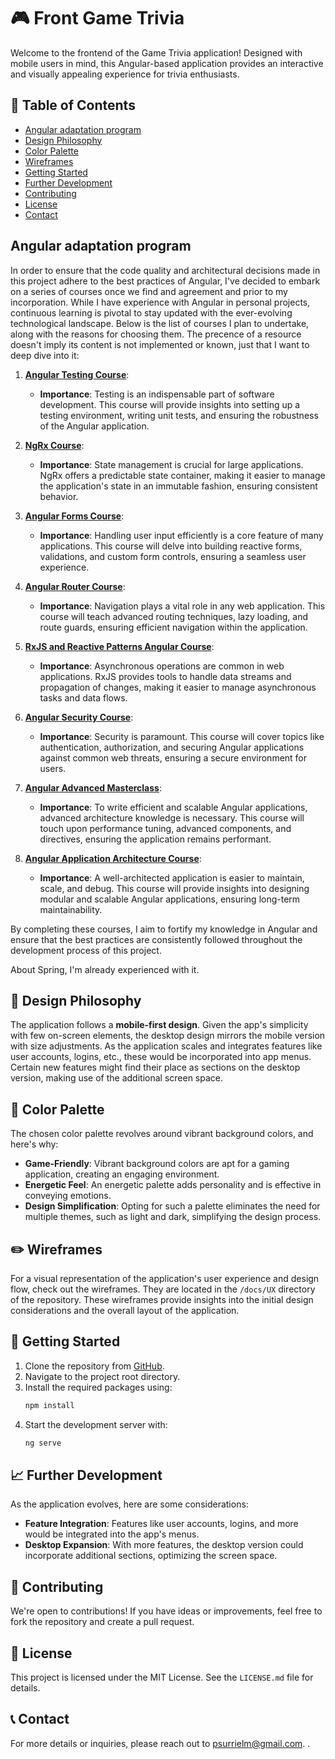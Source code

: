# 🎮 Front Game Trivia 

Welcome to the frontend of the Game Trivia application! Designed with mobile users in mind, this Angular-based application provides an interactive and visually appealing experience for trivia enthusiasts.

## 📌 Table of Contents

- [Angular adaptation program](#angular-adaptatio-program)
- [Design Philosophy](#design-philosophy)
- [Color Palette](#color-palette)
- [Wireframes](#wireframes)
- [Getting Started](#getting-started)
- [Further Development](#further-development)
- [Contributing](#contributing)
- [License](#license)
- [Contact](#contact)

## Angular adaptation program

In order to ensure that the code quality and architectural decisions made in this project adhere to the best practices of Angular, I've decided to embark on a series of courses once we find and agreement and prior to my incorporation. While I have experience with Angular in personal projects, continuous learning is pivotal to stay updated with the ever-evolving technological landscape. Below is the list of courses I plan to undertake, along with the reasons for choosing them. The precence of a resource doesn't imply its content is not implemented or known, just that I want to deep dive into it:

1. **[Angular Testing Course](https://www.udemy.com/course/angular-testing-course/)**:
    - **Importance**: Testing is an indispensable part of software development. This course will provide insights into setting up a testing environment, writing unit tests, and ensuring the robustness of the Angular application. 

2. **[NgRx Course](https://www.udemy.com/course/ngrx-course/)**:
    - **Importance**: State management is crucial for large applications. NgRx offers a predictable state container, making it easier to manage the application's state in an immutable fashion, ensuring consistent behavior.

3. **[Angular Forms Course](https://www.udemy.com/course/angular-forms-course/)**:
    - **Importance**: Handling user input efficiently is a core feature of many applications. This course will delve into building reactive forms, validations, and custom form controls, ensuring a seamless user experience.

4. **[Angular Router Course](https://www.udemy.com/course/angular-router-course/)**:
    - **Importance**: Navigation plays a vital role in any web application. This course will teach advanced routing techniques, lazy loading, and route guards, ensuring efficient navigation within the application.

5. **[RxJS and Reactive Patterns Angular Course](https://www.udemy.com/course/rxjs-reactive-angular-course/)**:
    - **Importance**: Asynchronous operations are common in web applications. RxJS provides tools to handle data streams and propagation of changes, making it easier to manage asynchronous tasks and data flows.

6. **[Angular Security Course](https://www.udemy.com/course/angular-security/)**:
    - **Importance**: Security is paramount. This course will cover topics like authentication, authorization, and securing Angular applications against common web threats, ensuring a secure environment for users.

7. **[Angular Advanced Masterclass](https://www.udemy.com/course/angular-advanced-masterclass/)**:
    - **Importance**: To write efficient and scalable Angular applications, advanced architecture knowledge is necessary. This course will touch upon performance tuning, advanced components, and directives, ensuring the application remains performant.

8. **[Angular Application Architecture Course](https://www.udemy.com/course/angular-application-architecture/)**:
    - **Importance**: A well-architected application is easier to maintain, scale, and debug. This course will provide insights into designing modular and scalable Angular applications, ensuring long-term maintainability.

By completing these courses, I aim to fortify my knowledge in Angular and ensure that the best practices are consistently followed throughout the development process of this project.

About Spring, I'm already experienced with it.

## 🎨 Design Philosophy

The application follows a **mobile-first design**. Given the app's simplicity with few on-screen elements, the desktop design mirrors the mobile version with size adjustments. As the application scales and integrates features like user accounts, logins, etc., these would be incorporated into app menus. Certain new features might find their place as sections on the desktop version, making use of the additional screen space.

## 🌈 Color Palette

The chosen color palette revolves around vibrant background colors, and here's why:

- **Game-Friendly**: Vibrant background colors are apt for a gaming application, creating an engaging environment.
- **Energetic Feel**: An energetic palette adds personality and is effective in conveying emotions.
- **Design Simplification**: Opting for such a palette eliminates the need for multiple themes, such as light and dark, simplifying the design process.

## ✏️ Wireframes

For a visual representation of the application's user experience and design flow, check out the wireframes. They are located in the `/docs/UX` directory of the repository. These wireframes provide insights into the initial design considerations and the overall layout of the application.

## 🚀 Getting Started

1. Clone the repository from [GitHub](https://github.com/PolSurriel/front-game-trivia).
2. Navigate to the project root directory.
3. Install the required packages using:
   ```bash
   npm install
   ```
4. Start the development server with:
   ```bash
   ng serve
   ```

## 📈 Further Development

As the application evolves, here are some considerations:

- **Feature Integration**: Features like user accounts, logins, and more would be integrated into the app's menus.
- **Desktop Expansion**: With more features, the desktop version could incorporate additional sections, optimizing the screen space.

## 🤝 Contributing

We're open to contributions! If you have ideas or improvements, feel free to fork the repository and create a pull request.

## 📜 License

This project is licensed under the MIT License. See the `LICENSE.md` file for details.

## 📞 Contact

For more details or inquiries, please reach out to [psurrielm@gmail.com](mailto:psurrielm@gmail.com).
.
